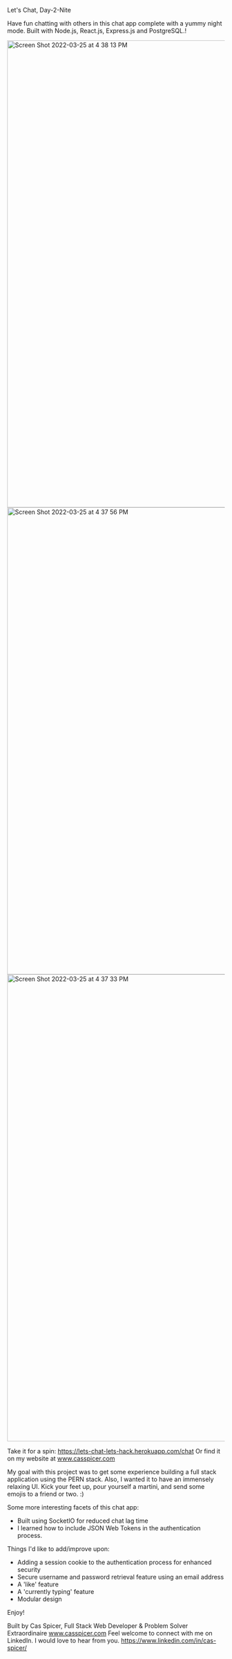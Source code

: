 Let's Chat, Day-2-Nite

Have fun chatting with others in this chat app complete with a yummy night mode.  Built with Node.js, React.js, Express.js and PostgreSQL.!

<img width="1080" alt="Screen Shot 2022-03-25 at 4 38 13 PM" src="https://user-images.githubusercontent.com/79177146/160214907-77239c5d-2fc7-4ce1-9f67-1f3fd8a5179d.png">
<img width="1080" alt="Screen Shot 2022-03-25 at 4 37 56 PM" src="https://user-images.githubusercontent.com/79177146/160214915-678cc4d6-d617-40d7-8731-a6e91b109df0.png">
<img width="1080" alt="Screen Shot 2022-03-25 at 4 37 33 PM" src="https://user-images.githubusercontent.com/79177146/160214919-db4621b1-a189-4d78-b4e1-295f2db79269.png">



Take it for a spin: https://lets-chat-lets-hack.herokuapp.com/chat
Or find it on my website at www.casspicer.com

My goal with this project was to get some experience building a full stack application using the PERN stack.  Also, I wanted it to have an immensely relaxing UI.  Kick your feet up, pour yourself a martini, and send some emojis to a friend or two.  :)

Some more interesting facets of this chat app:
- Built using SocketIO for reduced chat lag time
- I learned how to include JSON Web Tokens in the authentication process.  

Things I'd like to add/improve upon:
- Adding a session cookie to the authentication process for enhanced security
- Secure username and password retrieval feature using an email address
- A 'like' feature
- A 'currently typing' feature
- Modular design

Enjoy!

Built by Cas Spicer, Full Stack Web Developer & Problem Solver Extraordinaire
www.casspicer.com
Feel welcome to connect with me on LinkedIn.  I would love to hear from you. https://www.linkedin.com/in/cas-spicer/
